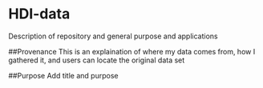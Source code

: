 # HDI-data
Description of repository and general purpose and applications

##Provenance
This is an explaination of where my data comes from, how I gathered it, and users can locate the original data set

##Purpose
Add title and purpose
